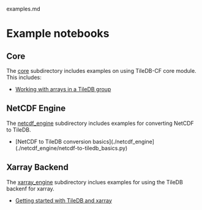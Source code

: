 examples.md

# Example notebooks

## Core

The [core](./core) subdirectory includes examples on using TileDB-CF core module. This includes:

* [Working with arrays in a TileDB group](./core/group.ipynb)

## NetCDF Engine

The [netcdf_engine](./netcdf_engine) subdirectory includes examples for converting NetCDF to TileDB.

* [NetCDF to TileDB conversion basics](./netcdf_engine](./netcdf_engine/netcdf-to-tiledb_basics.py)

## Xarray Backend

The [xarray_engine](./xarray_engine) subdirectory inclues examples for using the TileDB backenf for xarray.

* [Getting started with TileDB and xarray](./xarray_engine/tiledb-xarray_basics.ipynb)

